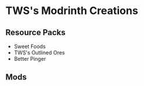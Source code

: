 # TWS's Modrinth Creations
## Resource Packs
- Sweet Foods
- TWS's Outlined Ores
- Better Pinger

## Mods

